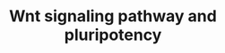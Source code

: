 ---
annotations:
- type: Cell Type Ontology
  value: pluripotent stem cell
- type: Pathway Ontology
  value: '"Wnt signaling'
- type: Pathway Ontology
  value: Wnt signaling pathway
authors:
- Nsalomonis
- MaintBot
- Thomas
- MartijnVanIersel
- AlexanderPico
- Khanspers
- Ddigles
- Egonw
- Zari
- Eweitz
- Mkutmon
- Finterly
description: This pathway was adapted from several resources and is designed to provide
  a theoretical frame-work for examining Wnt signaling and interacting components
  in the context of embryonic stem-cell pluripotency and self-renewal.  A central
  organizing theme of this pathway are known drug targets that promote self-renewal
  or pluripotency (BIO and IQ-1)  and implicated upstream regulators of the core pluripotency
  transcriptional components (e.g. Nanog).  It should be noted that it is unclear
  whether all the depicted components participate in this pathway in human embryonic
  stem cells.  Interactions and object/gene groups for the pathway exist for the majority
  of components.  Proteins on this pathway have targeted assays available via the
  [https://assays.cancer.gov/available_assays?wp_id=WP399 CPTAC Assay Portal].
last-edited: 2021-06-22
organisms:
- Homo sapiens
redirect_from:
- /index.php/Pathway:WP399
- /instance/WP399
schema-jsonld:
- '@context': https://schema.org/
  '@id': https://wikipathways.github.io/pathways/WP399.html
  '@type': Dataset
  creator:
    '@type': Organization
    name: WikiPathways
  description: This pathway was adapted from several resources and is designed to
    provide a theoretical frame-work for examining Wnt signaling and interacting components
    in the context of embryonic stem-cell pluripotency and self-renewal.  A central
    organizing theme of this pathway are known drug targets that promote self-renewal
    or pluripotency (BIO and IQ-1)  and implicated upstream regulators of the core
    pluripotency transcriptional components (e.g. Nanog).  It should be noted that
    it is unclear whether all the depicted components participate in this pathway
    in human embryonic stem cells.  Interactions and object/gene groups for the pathway
    exist for the majority of components.  Proteins on this pathway have targeted
    assays available via the [https://assays.cancer.gov/available_assays?wp_id=WP399
    CPTAC Assay Portal].
  keywords:
  - Groucho
  - CTBP1
  - WNT3
  - AXIN2
  - CTBP2
  - CD44
  - FBXW2
  - FRAT1
  - FZD9
  - FZD6
  - PPP2R1B
  - LRP6
  - MAP2K4
  - FZD2
  - NKD1
  - WNT7B
  - WNT16
  - PPP2R4
  - CSNK1E
  - WNT3A
  - PPP2R5E
  - P300
  - CBP
  - ESRRB
  - FZD10
  - WNT5B
  - Prkcc
  - WNT7A
  - CTNND1
  - PRKCE
  - PPP2R2B
  - TP53
  - PRKCA
  - WNT1
  - PPM1J
  - FZD3
  - MMP7
  - GSK3B
  - LDLR
  - IQ-1
  - WNT2
  - DVL2
  - WNT5A
  - PRKCD
  - DVL1
  - TCF7L1
  - RACGAP1
  - FZD5
  - PLAU
  - WNT10A
  - Apoptosis
  - WNT2B
  - PRKCQ
  - WNT10B
  - WNT6
  - FOXD3
  - NKD2
  - NLK
  - PPP2CA
  - FZD4
  - CCND2
  - PPP2R1A
  - PRKCZ
  - LRP5
  - FZD1
  - WNT9B
  - JUN
  - MAPK9
  - CCND3
  - DVL3
  - LEF1
  - PAFAH1B1
  - WNT11
  - PPP2R3A
  - LRRK2-mut
  - CCND1
  - MAP3K7
  - PPP2R2A
  - ZBTB33
  - PRKCH
  - FOSL1
  - PPARD
  - PPP2R5C
  - AXIN1
  - CTNNB1
  - POU5F1
  - PPP2CB
  - PPP2R3B
  - PRKD1
  - 26S Proteasome Degradation
  - PRKCI
  - MAPK10
  - SOX2
  - TCF7L2
  - NFYA
  - PRKCB1
  - NANOG
  - TCF7
  - FZD7
  - APC
  - MYC
  - WNT4
  - BIO
  - PPP2R2C
  - RHOA
  - FZD8
  license: CC0
  name: Wnt signaling pathway and pluripotency
seo: CreativeWork
title: Wnt signaling pathway and pluripotency
wpid: WP399
---